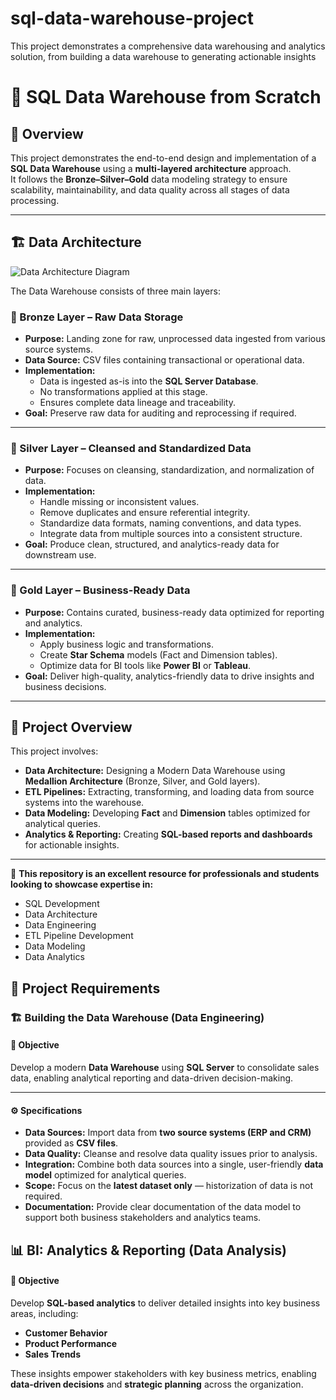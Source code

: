 # sql-data-warehouse-project
This project demonstrates a comprehensive data warehousing and analytics solution, from building a data warehouse to generating actionable insights

# 🏢 SQL Data Warehouse from Scratch

## 📘 Overview
This project demonstrates the end-to-end design and implementation of a **SQL Data Warehouse** using a **multi-layered architecture** approach.  
It follows the **Bronze–Silver–Gold** data modeling strategy to ensure scalability, maintainability, and data quality across all stages of data processing.

---

## 🏗️ Data Architecture
![Data Architecture Diagram](assest/data_architecture.png)

The Data Warehouse consists of three main layers:
### 🥉 Bronze Layer – Raw Data Storage
- **Purpose:** Landing zone for raw, unprocessed data ingested from various source systems.  
- **Data Source:** CSV files containing transactional or operational data.  
- **Implementation:**
  - Data is ingested as-is into the **SQL Server Database**.
  - No transformations applied at this stage.
  - Ensures complete data lineage and traceability.  
- **Goal:** Preserve raw data for auditing and reprocessing if required.

---

### 🥈 Silver Layer – Cleansed and Standardized Data
- **Purpose:** Focuses on cleansing, standardization, and normalization of data.  
- **Implementation:**
  - Handle missing or inconsistent values.
  - Remove duplicates and ensure referential integrity.
  - Standardize data formats, naming conventions, and data types.
  - Integrate data from multiple sources into a consistent structure.  
- **Goal:** Produce clean, structured, and analytics-ready data for downstream use.

---

### 🥇 Gold Layer – Business-Ready Data
- **Purpose:** Contains curated, business-ready data optimized for reporting and analytics.  
- **Implementation:**
  - Apply business logic and transformations.
  - Create **Star Schema** models (Fact and Dimension tables).
  - Optimize data for BI tools like **Power BI** or **Tableau**.  
- **Goal:** Deliver high-quality, analytics-friendly data to drive insights and business decisions.

---

## 📖 Project Overview

This project involves:

- **Data Architecture:** Designing a Modern Data Warehouse using **Medallion Architecture** (Bronze, Silver, and Gold layers).  
- **ETL Pipelines:** Extracting, transforming, and loading data from source systems into the warehouse.  
- **Data Modeling:** Developing **Fact** and **Dimension** tables optimized for analytical queries.  
- **Analytics & Reporting:** Creating **SQL-based reports and dashboards** for actionable insights.

---

🎯 **This repository is an excellent resource for professionals and students looking to showcase expertise in:**

- SQL Development  
- Data Architecture  
- Data Engineering  
- ETL Pipeline Development  
- Data Modeling  
- Data Analytics

## 🚀 Project Requirements

### 🏗️ Building the Data Warehouse (Data Engineering)

#### 🎯 **Objective**
Develop a modern **Data Warehouse** using **SQL Server** to consolidate sales data, enabling analytical reporting and data-driven decision-making.

---

#### ⚙️ **Specifications**

- **Data Sources:** Import data from **two source systems (ERP and CRM)** provided as **CSV files**.  
- **Data Quality:** Cleanse and resolve data quality issues prior to analysis.  
- **Integration:** Combine both data sources into a single, user-friendly **data model** optimized for analytical queries.  
- **Scope:** Focus on the **latest dataset only** — historization of data is not required.  
- **Documentation:** Provide clear documentation of the data model to support both business stakeholders and analytics teams.

## 📊 BI: Analytics & Reporting (Data Analysis)

#### 🎯 **Objective**
Develop **SQL-based analytics** to deliver detailed insights into key business areas, including:

- **Customer Behavior**  
- **Product Performance**  
- **Sales Trends**

These insights empower stakeholders with key business metrics, enabling **data-driven decisions** and **strategic planning** across the organization.
